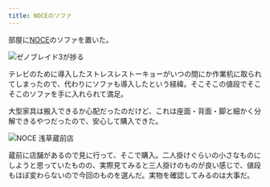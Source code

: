 ```yaml
---
title: NOCEのソファ
---
```

部屋に[NOCE](https://www.noce.co.jp/)のソファを置いた。

![](https://lh3.googleusercontent.com/docs/ADP-6oGGnfk-NInJGAbpxh7S8m_tAc2CFogvlpZRE6xBFzg7LSOTgCF3_-VHUBrGiPqynAFzEsF6srKRmwAsLxWcD_O5jy22OqBgu270FHRwbBxUZ7giJlYpgp7ytyGmNsOCMHH6vbARFJaCB57H8MkiZQoImNiRXUwcvc5ayRfhkDSM044bLSmHaZsSBpt2m2mPhgUfU2tpchuN9q_TOHekw1BHoZ_Fq6VuEKv80oHyU6f9sPN88wxE1IEGhpcCvTkPpNAuC0GkIKrRiNsrMyn_OwCSBDOctVHChar-DpuEKiJceflz3_faF8IxFHEKnOTkA9pnveETQ7PIKl09d5VS-7KQwfORpUInGogQdWX7ROe69YsDR0kPntJZEn9yoLU7YVNa-POqVmOUXyN5Pdu8yX5vvlKsjdy2bizXic_Y7AqjPh2XsARLLZqu-MipwRNTUMmKLqv7Rnp9B3FKLMgqSWtoCNNi2g_9-lWKT-DSMLIJQwFLkWZcmMJKUPkVlQGzRbGd5jaPU3B3vyVOVAxrD2_uN4aweOLWLn6UjyDR8jJXS6dZIUxuYsD-YNN5ELGm4dh5fqr8aIlKxOa11KylvlMIq_SStcceEHDCfQVKe92jaTAt27rIVSvlZDhPVbYI_3qTsg8qiZjnbrMQrFN9IwtWdngu1bDq-f6sD0HwF7BwzAhmPpZAADbD2fKYTNt08VNcA1LLPDD9yovkITzzmzi9YHVFZGPHEfJyZforwkX6nM1dDfy5GT60nAW7GvlZf3Gxaf1FGtgJ5I7m2DT0EIOy6NkhAcrfezQKIBKV1h99jOTwXwGlBxH1EPoW_URbscZwtljwk_0Z6E5Rqld0LSrymWSH-zLsW3W2UVAsxxDbTIPR-qJes7fjaRzT68ao2KWOpMlb3IZ8EGM9JW2oUgwqdXxIGOYUx7Y1JCFZ29DzZd7SWA4ttUOogph809x7LJ9usvgpsv0eZnSHCw9U222tn1dO2hiFoD0tSpQnRwlQ02hRFY6u_jnRKUfpmJ8ckeB0kkj9Fzecyaii_flqrypkzUqByONyfy5XWO37e1dcSDW4tl2WBFWUEwNycggeVc3NnWHnE0BVQP3FWak9qZp92EV-13Dl3Fy0sIaBBzV4qcqsFWBigYtImGlIVD4v4R04vWc7SNUfEig19h_Xsm_LK_pj4J7254ds5wNI6fqNWqTH3LvI5_2Vsah-xZxfs0bVXr3R-LLRQYaP_MJBIyN93omcT5tmXVUxoDYFfoPCCaWVpw "ゼノブレイド3が捗る")

テレビのために導入したストレスレストーキョーがいつの間にか作業机に取られてしまったので、代わりにソファも導入したという経緯。そこそこの値段でそこそこのソファを手に入れられて満足。

大型家具は搬入できるか心配だったのだけど、これは座面・背面・脚と細かく分解できるやつだったので、安心して購入できた。

![](https://lh3.googleusercontent.com/docs/ADP-6oEqGhFJm3L3kVr3Ea98kJgCzVXstEOgsVtq-OjF4Y3vYQCoiMLcrc4NXF22B2akVOGxuugr0aac4io--Th5iRb_5aeKz3hi18Y9QMMsCjzQ475_8NPeMFnZX1Mn_JogUdPMpTi8jd9tBjsgfA_p27OADQoYY0R-FJQKefb0kIgq0-42ieckLG75ocPZ5FxLV_4FPyNDysKjvi5qOJ0BLwETPPuJIOStE4x4KzobmVO4m1fL1spXaEy4kESSuY69asVUWyncWJ91P3-f5ldQLFOzz2V8x4sZqMW9F6Vx0o8doCNrgmZo-rqpvbwQOmWr41_Gv2MOkfby4WQzHCTh_w8qw70g8mIJGh15IeO84MdJrRcD-w_uRuaw4Q16GJaY_A6AQAuD_cBiUFOVkJ56WS6AYrFQIxhdFgnqxJCcD-Op23VkNEdVHGmG64-ULLKm1vKyFlIqBwuHGSQjdReLihqk6j39AW2Nff5ICGMxhW4Rky-e4KNFRXnW3q4Ku_btmiUOah17-Lc7FNaGzVH4xzIz3DYwtfZ5aXkhdCd2Xyvuy7wWTgSkBNYPktPSbJ4V2yU7_I2pONleabsRB8IyHUaDlXAjk4JWj8qG4N9V3uf7d-TOq-hSnG6-tDRWfsnr7fqPjYFyHihCgIgwo0lzh0YlA-VjV4AEKTw1bfFFvGyuKyAk8FLEsZgNYB3FL0X25SmifKZJxt2n_QfSkX4wlEt779F11YrY58vu8Cm_bI_F_XvMLDMEndY39UD2gGEE52BFZhLGPy1kiqacgu28IjHuaW5TqXcKr5_JhfWtTUw1Z0OeyfEuef7LgaohNCRSxODvCvmBJxvW2-LHDbsB7LByVkAVvNnPb-Md6afLZbzIJ7TG-l3FWeacTj6IHhEz0xFy9vOY2fuoMqQgtrDJfKNcJNr5LndjLUaF7pE_Xui9uP7w9oLgkByWxtq8khKy2xi_rcBaapDaW-pbHOzN_GkBRm-0JqD6lGn7skoHGpX2DmW9DFYTVjCSdpxe5hzwFO1JFq6bxs93MJfxc6XaeZryPjA1FMxwcvGICi44cFd8e7xlvwGKz4zWA8EbxfY7kKfbbe74Zwz5wmK83ITRa-L7YvUNpebfELvshHkPef4UQtd1E4vOH3A4m4-2E6A3iCl3awhAe2Ec2lbk75ZnxuunjRKvST1TWHCyzAACmJb_hwi4SjENMU3z19uC_OSr6uyu-RkywwXwYjGmwq7nAW_guTlS0XZB0HhejpxjHyre7cgMiw "NOCE 浅草蔵前店")

蔵前に店舗があるので見に行って、そこで購入。二人掛けぐらいの小さなものにしようと思っていたものの、実際見てみると三人掛けのものが良い感じで、値段もほぼ変わらないので今回のものを選んだ。実物を確認してみるのは大事だ。
